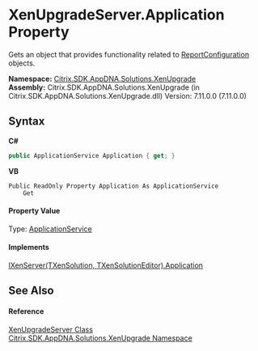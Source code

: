 # XenUpgradeServer.Application Property 
 

Gets an object that provides functionality related to <a href="6d3c1797-3f73-1c8e-513c-57563d955248">ReportConfiguration</a> objects.

**Namespace:**&nbsp;<a href="2805b95f-a335-5d98-deaf-c0312b394eda">Citrix.SDK.AppDNA.Solutions.XenUpgrade</a><br />**Assembly:**&nbsp;Citrix.SDK.AppDNA.Solutions.XenUpgrade (in Citrix.SDK.AppDNA.Solutions.XenUpgrade.dll) Version: 7.11.0.0 (7.11.0.0)

## Syntax

**C#**
```csharp
public ApplicationService Application { get; }
```

**VB**
```vbnet
Public ReadOnly Property Application As ApplicationService
	Get
```


#### Property Value
Type: <a href="4190f2b6-31d1-9744-132e-b12e165db1a3">ApplicationService</a>

#### Implements
<a href="648ec812-141e-f3ef-48b6-c46814cdee79">IXenServer(TXenSolution, TXenSolutionEditor).Application</a><br />

## See Also


#### Reference
<a href="c6cf721d-c224-27bb-68c4-163cbc1a9c8f">XenUpgradeServer Class</a><br /><a href="2805b95f-a335-5d98-deaf-c0312b394eda">Citrix.SDK.AppDNA.Solutions.XenUpgrade Namespace</a><br />